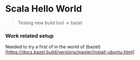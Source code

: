 # Scala Hello World
> Testing new build tool -> bazel

### Work related setup
Needed to try a first of in the world of (bazel)[https://docs.bazel.build/versions/master/install-ubuntu.html] 